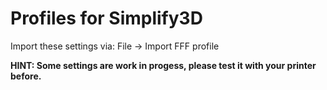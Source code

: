 # Profiles for Simplify3D

Import these settings via:
File -> Import FFF profile

__HINT: Some settings are work in progess, please test it with your printer before.__
